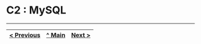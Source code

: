 # C2 : MySQL


---
[< Previous](produto01.md) | [^ Main](https://github.com/a041326/TCM22-SIBD-G01/blob/main/README.md) | [Next >](produto03.md)
:--- | :---: | ---: 